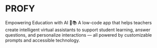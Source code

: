 # PROFY
Empowering Education with AI 🤖📚 A low-code app that helps teachers create intelligent virtual assistants to support student learning, answer questions, and personalize interactions — all powered by customizable prompts and accessible technology.
